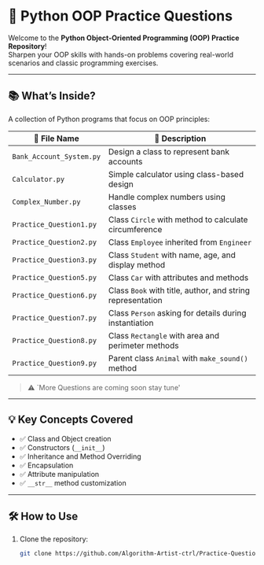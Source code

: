 # 🚀 Python OOP Practice Questions

Welcome to the **Python Object-Oriented Programming (OOP) Practice Repository**!  
Sharpen your OOP skills with hands-on problems covering real-world scenarios and classic programming exercises.

---

## 📚 What’s Inside?

A collection of Python programs that focus on OOP principles:

| 📝 File Name                | 📌 Description                                                   |
|----------------------------|------------------------------------------------------------------|
| `Bank_Account_System.py`   | Design a class to represent bank accounts                       |
| `Calculator.py`            | Simple calculator using class-based design                      |
| `Complex_Number.py`        | Handle complex numbers using classes                            |
| `Practice_Question1.py`    | Class `Circle` with method to calculate circumference           |
| `Practice_Question2.py`    | Class `Employee` inherited from `Engineer`                      |
| `Practice_Question3.py`    | Class `Student` with name, age, and display method              |
| `Practice_Question5.py`    | Class `Car` with attributes and methods                         |
| `Practice_Question6.py`    | Class `Book` with title, author, and string representation      |
| `Practice_Question7.py`    | Class `Person` asking for details during instantiation          |
| `Practice_Question8.py`    | Class `Rectangle` with area and perimeter methods               |
| `Practice_Question9.py`    | Parent class `Animal` with `make_sound()` method                |

> ⚠️ `More Questions are coming soon stay tune'

---

## 💡 Key Concepts Covered

- ✅ Class and Object creation  
- ✅ Constructors (`__init__`)  
- ✅ Inheritance and Method Overriding  
- ✅ Encapsulation  
- ✅ Attribute manipulation  
- ✅ `__str__` method customization  

---

## 🛠️ How to Use

1. Clone the repository:

   ```bash
   git clone https://github.com/Algorithm-Artist-ctrl/Practice-Questions-OOPs.git
